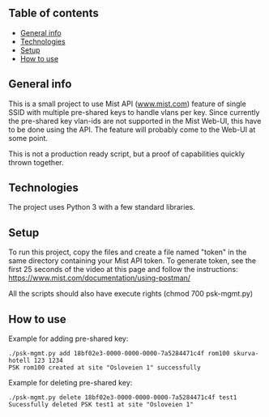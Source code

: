## Table of contents
* [General info](#general-info)
* [Technologies](#technologies)
* [Setup](#setup)
* [How to use](#use)
## General info
This is a small project to use Mist API (www.mist.com) feature of
single SSID with multiple pre-shared keys to handle vlans per key.
Since currently the pre-shared key vlan-ids are not supported in
the Mist Web-UI, this have to be done using the API. The feature
will probably come to the Web-UI at some point.

This is not a production ready script, but a proof of capabilities quickly thrown together.

## Technologies
The project uses Python 3 with a few standard libraries.

## Setup
To run this project, copy the files and create a file named "token" in the same directory containing your Mist API token. To generate token, see the first 25 seconds of the video at this page and follow the instructions: https://www.mist.com/documentation/using-postman/

All the scripts should also have execute rights (chmod 700 psk-mgmt.py)

## How to use

Example for adding pre-shared key:

```
./psk-mgmt.py add 18bf02e3-0000-0000-0000-7a5284471c4f rom100 skurva-hotell 123 1234
PSK rom100 created at site "Osloveien 1" successfully
```

Example for deleting pre-shared key:

```
./psk-mgmt.py delete 18bf02e3-0000-0000-0000-7a5284471c4f test1
Sucessfully deleted PSK test1 at site "Osloveien 1"
```
